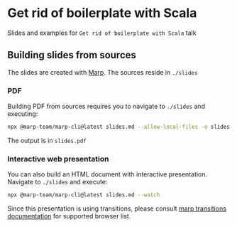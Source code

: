 # Get rid of boilerplate with Scala

Slides and examples for `Get rid of boilerplate with Scala` talk

## Building slides from sources

The slides are created with [Marp](https://github.com/marp-team/marp-cli/). The sources reside in `./slides`

### PDF

Building PDF from sources requires you to navigate to `./slides` and executing:

```bash
npx @marp-team/marp-cli@latest slides.md --allow-local-files -o slides.pdf
```
The output is in `slides.pdf`

### Interactive web presentation

You can also build an HTML document with interactive presentation. Navigate to `./slides` and execute:

```bash
npx @marp-team/marp-cli@latest slides.md --watch
```

Since this presentation is using transitions, please consult [marp transitions documentation](https://github.com/marp-team/marp-cli/blob/main/docs/bespoke-transitions/README.md#built-in-transition) for supported browser list.
